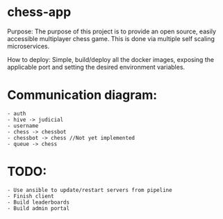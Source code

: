 # chess-app

Purpose: The purpose of this project is to provide an open source, easily accessible multiplayer chess game. This is done via multiple self scaling microservices.

How to deploy: Simple, build/deploy all the docker images, exposing the applicable port and setting the desired environment variables.

# Communication diagram:
    - auth
    - hive -> judicial
    - username
    - chess -> chessbot
    - chessbot -> chess //Not yet implemented
    - queue -> chess

# TODO:
    - Use ansible to update/restart servers from pipeline
    - Finish client
    - Build leaderboards
    - Build admin portal
